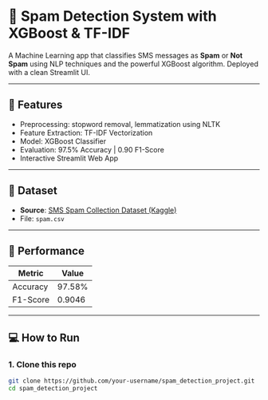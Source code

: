 # 📧 Spam Detection System with XGBoost & TF-IDF

A Machine Learning app that classifies SMS messages as **Spam** or **Not Spam** using NLP techniques and the powerful XGBoost algorithm. Deployed with a clean Streamlit UI.

---

## 🚀 Features
- Preprocessing: stopword removal, lemmatization using NLTK
- Feature Extraction: TF-IDF Vectorization
- Model: XGBoost Classifier
- Evaluation: 97.5% Accuracy | 0.90 F1-Score
- Interactive Streamlit Web App

---

## 📁 Dataset

- **Source**: [SMS Spam Collection Dataset (Kaggle)](https://www.kaggle.com/datasets/uciml/sms-spam-collection-dataset)
- File: `spam.csv`

---

## 🧪 Performance

| Metric     | Value   |
|------------|---------|
| Accuracy   | 97.58%  |
| F1-Score   | 0.9046  |

---

## 💻 How to Run

### 1. Clone this repo

```bash
git clone https://github.com/your-username/spam_detection_project.git
cd spam_detection_project
